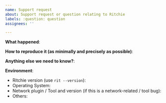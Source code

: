 ```yaml
---
name: Support request
about: Support request or question relating to Ritchie
labels: :question: question
assignees: ''

---
```


<!--
    Use this template when requesting support or to ask questions.

    Please include useful information for understanding your question.

    Thanks!
-->


**What happened**:

**How to reproduce it (as minimally and precisely as possible)**:

**Anything else we need to know?**:

**Environment**:
- Ritchie version (use `rit --version`):
- Operating System:
- Network plugin / Tool and version (if this is a network-related / tool bug):
- Others:
